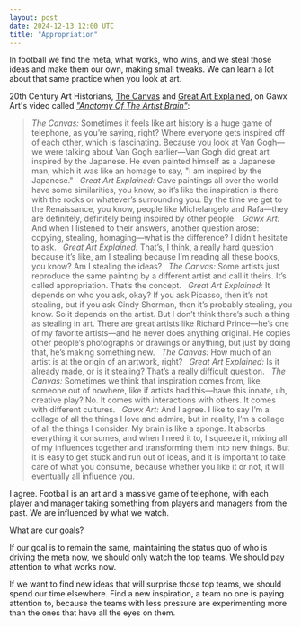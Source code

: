 ```yaml
---
layout: post
date: 2024-12-13 12:00 UTC
title: "Appropriation"
---
```


In football we find the meta, what works, who wins, and we steal those ideas and make them our own, making small tweaks. We can learn a lot about that same practice when you look at art.

<!---more--->

20th Century Art Historians, [The Canvas](https://youtube.com/@thecanvasarthistory?si=tvB0OKjsZ6iqAeVm) and [Great Art Explained](https://youtube.com/@greatartexplained?si=YHfJD79uAN04-78M), on Gawx Art's video called *["Anatomy Of The Artist Brain"](https://youtu.be/N08LnQ77hGs?si=_cktKmn5L5aThyAz)*:

> *The Canvas:* Sometimes it feels like art history is a huge game of telephone, as you’re saying, right? Where everyone gets inspired off of each other, which is fascinating. Because you look at Van Gogh—we were talking about Van Gogh earlier—Van Gogh did great art inspired by the Japanese. He even painted himself as a Japanese man, which it was like an homage to say, "I am inspired by the Japanese."
> 
> *Great Art Explained:* Cave paintings all over the world have some similarities, you know, so it’s like the inspiration is there with the rocks or whatever’s surrounding you. By the time we get to the Renaissance, you know, people like Michelangelo and Rafa—they are definitely, definitely being inspired by other people.
> 
> *Gawx Art:* And when I listened to their answers, another question arose: copying, stealing, homaging—what is the difference? I didn’t hesitate to ask.
> 
> *Great Art Explained:* That’s, I think, a really hard question because it’s like, am I stealing because I’m reading all these books, you know? Am I stealing the ideas?
> 
> *The Canvas:* Some artists just reproduce the same painting by a different artist and call it theirs. It’s called appropriation. That’s the concept.
> 
> *Great Art Explained:* It depends on who you ask, okay? If you ask Picasso, then it’s not stealing, but if you ask Cindy Sherman, then it’s probably stealing, you know. So it depends on the artist. But I don’t think there’s such a thing as stealing in art. There are great artists like Richard Prince—he’s one of my favorite artists—and he never does anything original. He copies other people’s photographs or drawings or anything, but just by doing that, he’s making something new.
> 
> *The Canvas:* How much of an artist is at the origin of an artwork, right?
> 
> *Great Art Explained:* Is it already made, or is it stealing? That’s a really difficult question.
> 
> *The Canvas:* Sometimes we think that inspiration comes from, like, someone out of nowhere, like if artists had this—have this innate, uh, creative play? No. It comes with interactions with others. It comes with different cultures.
> 
> *Gawx Art:* And I agree. I like to say I’m a collage of all the things I love and admire, but in reality, I’m a collage of all the things I consider. My brain is like a sponge. It absorbs everything it consumes, and when I need it to, I squeeze it, mixing all of my influences together and transforming them into new things. But it is easy to get stuck and run out of ideas, and it is important to take care of what you consume, because whether you like it or not, it will eventually all influence you.

I agree. Football is an art and a massive game of telephone, with each player and manager taking something from players and managers from the past. We are influenced by what we watch.

What are our goals?

If our goal is to remain the same, maintaining the status quo of who is driving the meta now, we should only watch the top teams. We should pay attention to what works now.

If we want to find new ideas that will surprise those top teams, we should spend our time elsewhere. Find a new inspiration, a team no one is paying attention to, because the teams with less pressure are experimenting more than the ones that have all the eyes on them.
